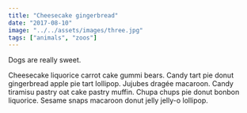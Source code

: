 ```yaml
---
title: "Cheesecake gingerbread"
date: "2017-08-10"
image: "../../assets/images/three.jpg"
tags: ["animals", "zoos"]
---
```


Dogs are really sweet.

Cheesecake liquorice carrot cake gummi bears. Candy tart pie donut gingerbread apple pie tart lollipop. Jujubes dragée macaroon. Candy tiramisu pastry oat cake pastry muffin. Chupa chups pie donut bonbon liquorice. Sesame snaps macaroon donut jelly jelly-o lollipop.